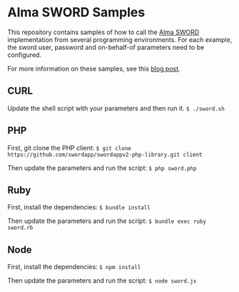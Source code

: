 # Alma SWORD Samples

This repository contains samples of how to call the [Alma SWORD](https://developers.exlibrisgroup.com/alma/integrations/sword) implementation from several programming environments. For each example, the sword user, password and on-behalf-of parameters need to be configured.

For more information on these samples, see this [blog post](https://developers.exlibrisgroup.com/blog/Getting-Started-with-SWORD-Digital-Deposits).

## CURL

Update the shell script with your parameters and then run it.
`$ ./sword.sh`

## PHP

First, git clone the PHP client:
`$ git clone https://github.com/swordapp/swordappv2-php-library.git client`

Then update the parameters and run the script:
`$ php sword.php`

## Ruby

First, install the dependencies:
`$ bundle install`

Then update the parameters and run the script:
`$ bundle exec ruby sword.rb`

## Node

First, install the dependencies:
`$ npm install`

Then update the parameters and run the script:
`$ node sword.js`